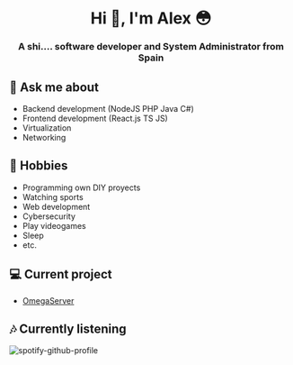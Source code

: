 
<h1 align="center">Hi 👋, I'm Alex 😳</h1>
<h3 align="center">A shi.... software developer and System Administrator from Spain</h3>

## 💬 Ask me about
- Backend development (NodeJS PHP Java C#)
- Frontend development (React.js TS JS)
- Virtualization
- Networking

## 📅 Hobbies
- Programming own DIY proyects
- Watching sports
- Web development
- Cybersecurity
- Play videogames
- Sleep
- etc.

## 💻 Current project
- [OmegaServer](https://omegaserver.es)

## 🎶 Currently listening
![spotify-github-profile](https://spotify-github-profile.vercel.app/api/view?uid=31uqq6gu5msn72xcltn6yunue3oe&cover_image=true&theme=natemoo-re&bar_color=53b14f&bar_color_cover=true)
